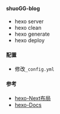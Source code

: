 #### shuoGG-blog
* hexo server
* hexo clean
* hexo generate
* hexo deploy

#### 配置
* 修改`_config.yml`


#### 参考
* [hexo-Next布局](https://hexo-next.readthedocs.io/zh-cn/latest/next/base/%E5%B8%83%E5%B1%80%E8%AE%BE%E7%BD%AE/)
* [hexo-Docs](https://theme-next.js.org/docs/theme-settings/sidebar)